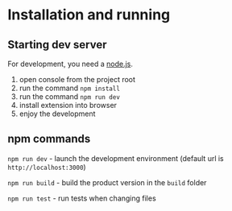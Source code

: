 # Installation and running

## Starting dev server

For development, you need a [node.js](https://nodejs.org).

1.  open console from the project root
2.  run the command `npm install`
3.  run the command `npm run dev`
4.  install extension into browser
5.  enjoy the development

## npm commands

`npm run dev` - launch the development environment (default url is `http://localhost:3000`)

`npm run build` - build the product version in the `build` folder

`npm run test` - run tests when changing files
